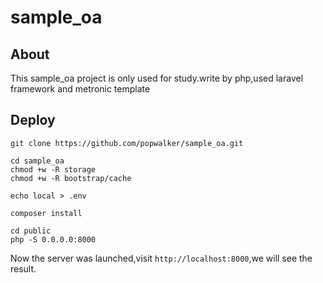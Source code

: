 # sample_oa
## About

This sample_oa project is only used for study.write by php,used laravel framework and metronic template

## Deploy

```shell
git clone https://github.com/popwalker/sample_oa.git

cd sample_oa
chmod +w -R storage
chmod +w -R bootstrap/cache

echo local > .env

composer install

cd public
php -S 0.0.0.0:8000
```

Now the server was launched,visit `http://localhost:8000`,we will see the result.
